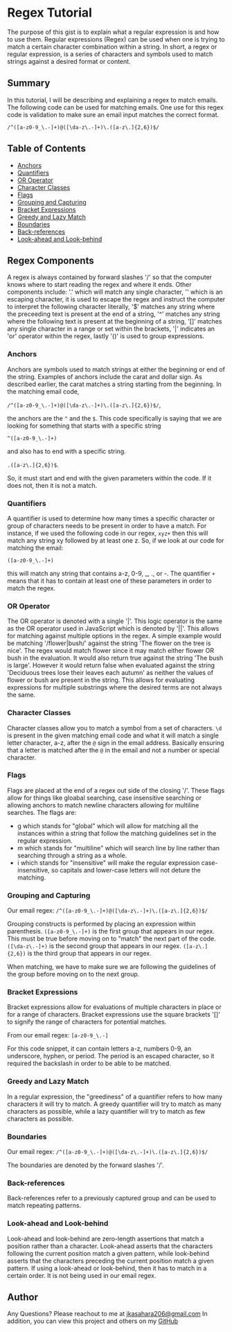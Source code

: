 # Regex Tutorial

The purpose of this gist is to explain what a regular expression is and how to use them. Regular expressions (Regex) can be used 
when one is trying to match a certain character combination within a string. In short, a regex or regular expression, is a series 
of characters and symbols used to match strings against a desired format or content.

## Summary

In this tutorial, I will be describing and explaining a regex to match emails. The following code can be used for matching emails. 
One use for this regex code is validation to make sure an email input matches the correct format.

`/^([a-z0-9_\.-]+)@([\da-z\.-]+)\.([a-z\.]{2,6})$/`

## Table of Contents

- [Anchors](#anchors)
- [Quantifiers](#quantifiers)
- [OR Operator](#or-operator)
- [Character Classes](#character-classes)
- [Flags](#flags)
- [Grouping and Capturing](#grouping-and-capturing)
- [Bracket Expressions](#bracket-expressions)
- [Greedy and Lazy Match](#greedy-and-lazy-match)
- [Boundaries](#boundaries)
- [Back-references](#back-references)
- [Look-ahead and Look-behind](#look-ahead-and-look-behind)

## Regex Components

A regex is always contained by forward slashes '/' so that the computer knows where to start reading the regex and where it ends. 
Other components include: '.' which will match any single character, '' which is an escaping character, it is used to escape the regex 
and instruct the computer to interpret the following character literally, '$' matches any string where the preceeding text is present at 
the end of a string, '^' matches any string where the following text is present at the beginning of a string, '[]' matches any single character in a range or set within the brackets, '|' indicates an 'or' operator within the regex, lastly '()' is used to group expressions.

### Anchors

Anchors are symbols used to match strings at either the beginning or end of the string. Examples of anchors include the carat and dollar sign. As described earlier, the carat matches a string starting from the beginning. In the matching email code, 

`/^([a-z0-9_\.-]+)@([\da-z\.-]+)\.([a-z\.]{2,6})$/`, 

the anchors are the `^` and the `$`. This code specifically is saying that we are looking for something that starts with a specific string

`^([a-z0-9_\.-]+)` 

and also has to end with a specific string.

`.([a-z\.]{2,6})$`.

So, it must start and end with the given parameters within the code. If it does not, then it is not a match. 

### Quantifiers

A quantifier is used to determine how many times a specific character or group of characters needs to be present in order to have a match. For instance, if we used the following code in our regex, `xyz+` then this will match any string xy followed by at least one z. So, if we look at our code for matching the email:

`([a-z0-9_\.-]+)` 

this will match any string that contains a-z, 0-9, _, ., or -. The quantifier `+` means that it has to contain at least one of these 
parameters in order to match the regex.

### OR Operator

The OR operator is denoted with a single '|'. This logic operator is the same as the OR operator used in JavaScript which is denoted by '||'. This allows for matching against multiple options in the regex. A simple example would be matching '/flower|bush/' against the string 'The flower on the tree is nice'. The regex would match flower since it may match either flower OR bush in the evaluation. It would also return true against the string 'The bush is large'. However it would return false when evaluated against the string 'Deciduous trees lose their leaves each autumn' as neither the values of flower or bush are present in the string. This allows for evaluating expressions for multiple substrings where the desired terms are not always the same.

### Character Classes

Character classes allow you to match a symbol from a set of characters. `\d` is present in the given matching email code and what it will match a single letter character, a-z, after the `@` sign in the email address. Basically ensuring that a letter is matched after the `@` in the email and not a number or special character.  

### Flags

Flags are placed at the end of a regex out side of the closing '/'. These flags allow for things like gloabal searching, case insensitive searching or allowing anchors to match newline characters allowing for multiline searches. The flags are:

* g which stands for "global" which will allow for matching all the instances within a string that follow the matching guidelines set in the regular expression.
* m which stands for "multiline" which will search line by line rather than searching through a string as a whole. 
* i which stands for "insensitive" will make the 
regular expression case-insensitive, so capitals and lower-case letters will not deture the matching.

### Grouping and Capturing

Our email regex:
`/^([a-z0-9_\.-]+)@([\da-z\.-]+)\.([a-z\.]{2,6})$/`

Grouping constructs is performed by placing an expression within parenthesis. 
`([a-z0-9_\.-]+)` is the first group that appears in our regex. This must be true before moving on to "match" the next part of the code. 
`([\da-z\.-]+)` is the second group that appears in our regex. 
`([a-z\.]{2,6})` is the third group that appears in our regex. 

When matching, we have to make sure we are following the guidelines of the group before moving on to the next group. 

### Bracket Expressions

Bracket expressions allow for evaluations of multiple characters in place or for a range of characters. Bracket expressions use the square brackets '[]' to signify the range of characters for potential matches. 

From our email regex:
`[a-z0-9_\.-]`

For this code snippet, it can contain letters a-z, numbers 0-9, an underscore, hyphen, or period. The period is an escaped character, so it required the backslash in order to be able to be matched. 

### Greedy and Lazy Match

In a regular expression, the "greediness" of a quantifier refers to how many characters it will try to match. A greedy quantifier will try to match as many characters as possible, while a lazy quantifier will try to match as few characters as possible.

### Boundaries

Our email regex:
`/^([a-z0-9_\.-]+)@([\da-z\.-]+)\.([a-z\.]{2,6})$/`

The boundaries are denoted by the forward slashes '/'.

### Back-references

Back-references refer to a previously captured group and can be used to match repeating patterns.

### Look-ahead and Look-behind

Look-ahead and look-behind are zero-length assertions that match a position rather than a character. Look-ahead asserts that the characters following the current position match a given pattern, while look-behind asserts that the characters preceding the current position match a given pattern. If using a look-ahead or look-behind, then it has to match in a certain order. It is not being used in our email regex.

## Author

Any Questions? Please reachout to me at jkasahara206@gmail.com
In addition, you can view this project and others on my [GitHub](https://github.com/CodeJeffK)
